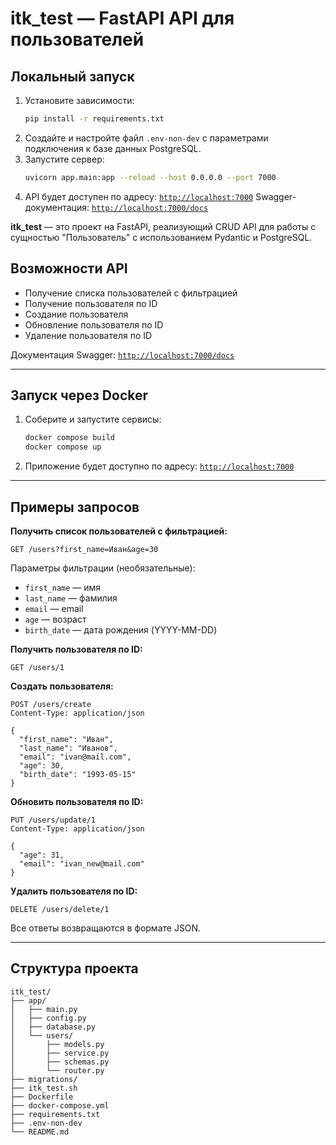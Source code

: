 # itk_test — FastAPI API для пользователей

## Локальный запуск

1. Установите зависимости:
    ```bash
    pip install -r requirements.txt
    ```
2. Создайте и настройте файл `.env-non-dev` с параметрами подключения к базе данных PostgreSQL.
3. Запустите сервер:
    ```bash
    uvicorn app.main:app --reload --host 0.0.0.0 --port 7000
    ```
4. API будет доступен по адресу: [`http://localhost:7000`](http://localhost:7000)
   Swagger-документация: [`http://localhost:7000/docs`](http://localhost:7000/docs)

**itk_test** — это проект на FastAPI, реализующий CRUD API для работы с сущностью "Пользователь" с использованием Pydantic и PostgreSQL.

## Возможности API

- Получение списка пользователей с фильтрацией
- Получение пользователя по ID
- Создание пользователя
- Обновление пользователя по ID
- Удаление пользователя по ID

Документация Swagger: [`http://localhost:7000/docs`](http://localhost:7000/docs)

---

## Запуск через Docker

1. Соберите и запустите сервисы:

    ```bash
    docker compose build
    docker compose up
    ```

2. Приложение будет доступно по адресу: [`http://localhost:7000`](http://localhost:7000)

---

## Примеры запросов

**Получить список пользователей с фильтрацией:**

```http
GET /users?first_name=Иван&age=30
```

Параметры фильтрации (необязательные):

- `first_name` — имя
- `last_name` — фамилия
- `email` — email
- `age` — возраст
- `birth_date` — дата рождения (YYYY-MM-DD)

**Получить пользователя по ID:**

```http
GET /users/1
```

**Создать пользователя:**

```http
POST /users/create
Content-Type: application/json

{
  "first_name": "Иван",
  "last_name": "Иванов",
  "email": "ivan@mail.com",
  "age": 30,
  "birth_date": "1993-05-15"
}
```

**Обновить пользователя по ID:**

```http
PUT /users/update/1
Content-Type: application/json

{
  "age": 31,
  "email": "ivan_new@mail.com"
}
```

**Удалить пользователя по ID:**

```http
DELETE /users/delete/1
```

Все ответы возвращаются в формате JSON.

---

## Структура проекта

```text
itk_test/
├── app/
│   ├── main.py
│   ├── config.py
│   ├── database.py
│   └── users/
│       ├── models.py
│       ├── service.py
│       ├── schemas.py
│       └── router.py
├── migrations/
├── itk_test.sh
├── Dockerfile
├── docker-compose.yml
├── requirements.txt
├── .env-non-dev
└── README.md
```
